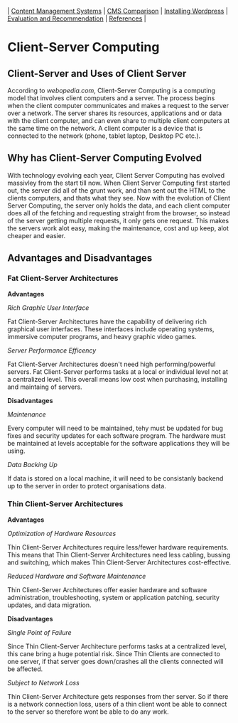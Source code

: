 | [Content Management Systems](CMS.md) |
[CMS Comparison](CMSComp.md) |
[Installing Wordpress](Wordpress.md) |
[Evaluation and Recommendation](EAR.md) |
[References](References.md) |

# Client-Server Computing

## Client-Server and Uses of Client Server

According to <i>webopedia.com</i>, Client-Server Computing is a computing model that involves client computers and a server. The process begins when the client computer communicates and makes a request to the server over a network. The server shares its resources, applications and or data with the client computer, and can even share to multiple client computers at the same time on the network. A client computer is a device that is connected to the network (phone, tablet laptop, Desktop PC etc.).

## Why has Client-Server Computing Evolved

With technology evolving each year, Client Server Computing has evolved massivley from the start till now. When Client Server Computing first started out, the server did all of the grunt work, and than sent out the HTML to the clients computers, and thats what they see. Now with the evolution of Client Server Computing, the server only holds the data, and each client computer does all of the fetching and requesting straight from the browser, so instead of the server getting multiple requests, it only gets one request. This makes the servers work alot easy, making the maintenance, cost and up keep, alot cheaper and easier.

## Advantages and Disadvantages

### Fat Client-Server Architectures

**Advantages**

_Rich Graphic User Interface_

Fat Client-Server Architectures have the capability of delivering rich graphical user interfaces. These interfaces include operating systems, immersive computer programs, and heavy graphic video games.

_Server Performance Efficency_

Fat Client-Server Architectures doesn't need high performing/powerful servers. Fat Client-Server performs tasks at a local or individual level not at a centralized level. This overall means low cost when purchasing, installing and maintaing of servers.

**Disadvantages**

_Maintenance_

Every computer will need to be maintained, tehy must be updated for bug fixes and security updates for each software program. The hardware must be maintained at levels acceptable for the software applications they will be using.

_Data Backing Up_

If data is stored on a local machine, it will need to be consistanly backend up to the server in order to protect organisations data.

### Thin Client-Server Architectures

**Advantages**

_Optimization of Hardware Resources_

Thin Client-Server Architectures require less/fewer hardware requirements. This means that Thin Client-Server Architectures need less cabling, bussing and switching, which makes Thin Client-Server Architectures cost-effective.

_Reduced Hardware and Software Maintenance_

Thin Client-Server Architectures offer easier hardware and software administration, troubleshooting, system or application patching, security updates, and data migration.

**Disadvantages**

_Single Point of Failure_

Since Thin Client-Server Architecture performs tasks at a centralized level, this cane bring a huge potential risk. Since Thin Clients are connected to one server, if that server goes down/crashes all the clients connected will be affected.

_Subject to Network Loss_

Thin Client-Server Architecture gets responses from ther server. So if there is a network connection loss, users of a thin client wont be able to connect to the server so therefore wont be able to do any work.
